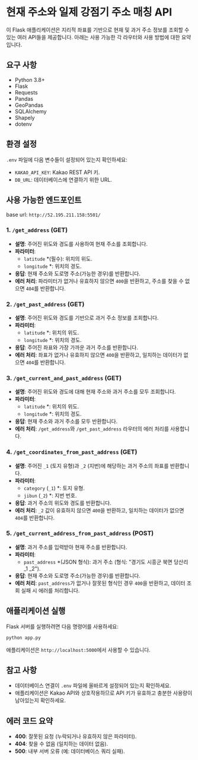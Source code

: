 # 현재 주소와 일제 강점기 주소 매칭 API

이 Flask 애플리케이션은 지리적 좌표를 기반으로 현재 및 과거 주소 정보를 조회할 수 있는 여러 API들을 제공합니다. 아래는 사용 가능한 각 라우터와 사용 방법에 대한 요약입니다.

## 요구 사항
- Python 3.8+
- Flask
- Requests
- Pandas
- GeoPandas
- SQLAlchemy
- Shapely
- dotenv

## 환경 설정

`.env` 파일에 다음 변수들이 설정되어 있는지 확인하세요:
- `KAKAO_API_KEY`: Kakao REST API 키.
- `DB_URL`: 데이터베이스에 연결하기 위한 URL.

## 사용 가능한 엔드포인트  

base url: `http://52.195.211.158:5501/`  

### 1. `/get_address` (GET)
- **설명**: 주어진 위도와 경도를 사용하여 현재 주소를 조회합니다.
- **파라미터**:
  - `latitude` *(필수): 위치의 위도.
  - `longitude` *: 위치의 경도.
- **응답**: 현재 주소와 도로명 주소(가능한 경우)를 반환합니다.
- **에러 처리**: 파라미터가 없거나 유효하지 않으면 `400`을 반환하고, 주소를 찾을 수 없으면 `404`를 반환합니다.

### 2. `/get_past_address` (GET)
- **설명**: 주어진 위도와 경도를 기반으로 과거 주소 정보를 조회합니다.
- **파라미터**:
  - `latitude` *: 위치의 위도.
  - `longitude` *: 위치의 경도.
- **응답**: 주어진 좌표와 가장 가까운 과거 주소를 반환합니다.
- **에러 처리**: 좌표가 없거나 유효하지 않으면 `400`을 반환하고, 일치하는 데이터가 없으면 `404`를 반환합니다.

### 3. `/get_current_and_past_address` (GET)
- **설명**: 주어진 위도와 경도에 대해 현재 주소와 과거 주소를 모두 조회합니다.
- **파라미터**:
  - `latitude` *: 위치의 위도.
  - `longitude` *: 위치의 경도.
- **응답**: 현재 주소와 과거 주소를 모두 반환합니다.
- **에러 처리**: `/get_address`와 `/get_past_address` 라우터의 에러 처리를 사용합니다.

### 4. `/get_coordinates_from_past_address` (GET)
- **설명**: 주어진 `_1` (토지 유형)과 `_2` (지번)에 해당하는 과거 주소의 좌표를 반환합니다.
- **파라미터**:
  - `category` (`_1`) *: 토지 유형.
  - `jibun` (`_2`) *: 지번 번호.
- **응답**: 과거 주소의 위도와 경도를 반환합니다.
- **에러 처리**: `_2` 값이 유효하지 않으면 `400`을 반환하고, 일치하는 데이터가 없으면 `404`를 반환합니다.

### 5. `/get_current_address_from_past_address` (POST)
- **설명**: 과거 주소를 입력받아 현재 주소를 반환합니다.
- **파라미터**:
  - `past_address` *(JSON 형식): 과거 주소 (형식: "경기도 시흥군 북면 당산리 _1 _2").
- **응답**: 현재 주소와 도로명 주소(가능한 경우)를 반환합니다.
- **에러 처리**: `past_address`가 없거나 잘못된 형식인 경우 `400`을 반환하고, 데이터 조회 실패 시 에러를 처리합니다.

## 애플리케이션 실행

Flask 서버를 실행하려면 다음 명령어를 사용하세요:
```sh
python app.py
```

애플리케이션은 `http://localhost:5000`에서 사용할 수 있습니다.

## 참고 사항
- 데이터베이스 연결이 `.env` 파일에 올바르게 설정되어 있는지 확인하세요.
- 애플리케이션은 Kakao API와 상호작용하므로 API 키가 유효하고 충분한 사용량이 남아있는지 확인하세요.

## 에러 코드 요약
- **400**: 잘못된 요청 (누락되거나 유효하지 않은 파라미터).
- **404**: 찾을 수 없음 (일치하는 데이터 없음).
- **500**: 내부 서버 오류 (예: 데이터베이스 쿼리 실패).


